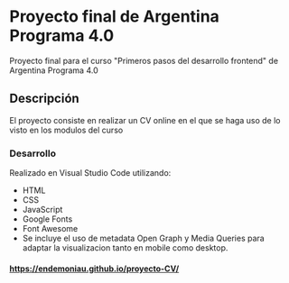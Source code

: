 ﻿# Proyecto final de Argentina Programa 4.0

Proyecto final para el curso "Primeros pasos del desarrollo frontend" de Argentina Programa 4.0

## Descripción

El proyecto consiste en realizar un CV online en el que se haga uso de lo visto en los modulos del curso

### Desarrollo

Realizado en Visual Studio Code utilizando:

- HTML
- CSS
- JavaScript
- Google Fonts
- Font Awesome
- Se incluye el uso de metadata Open Graph y Media Queries para adaptar la visualizacion tanto en mobile como desktop.

#### https://endemoniau.github.io/proyecto-CV/
